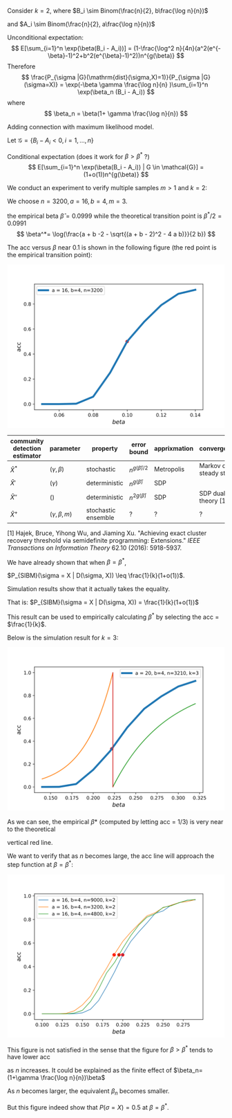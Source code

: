 Consider $k=2$, where $B_i \sim Binom(\frac{n}{2}, b\frac{\log n}{n})$

 and $A_i \sim Binom(\frac{n}{2}, a\frac{\log n}{n})$



Unconditional expectation:
$$
E[\sum_{i=1}^n \exp(\beta(B_i - A_i))] = (1-\frac{\log^2 n}{4n}(a^2(e^{-\beta}-1)^2+b^2(e^{\beta}-1)^2))n^{g(\beta)}
$$
Therefore
$$
\frac{P_{\sigma |G}(\mathrm{dist}(\sigma,X)=1)}{P_{\sigma |G}(\sigma=X)}
= \exp(-\beta \gamma \frac{\log n}{n} )\sum_{i=1}^n \exp(\beta_n (B_i - A_i))
$$
where
$$
\beta_n = \beta(1+ \gamma \frac{\log n}{n})
$$


Adding connection with maximum likelihood model.



Let $\mathcal{G} = \{ B_i - A_i < 0, i=1,\dots, n \}$

Conditional expectation (does it work for $\beta > \beta^*$ ?)
$$
E[\sum_{i=1}^n \exp(\beta(B_i - A_i)) | G \in \mathcal{G}] = (1+o(1))n^{g(\beta)}
$$



We conduct an experiment to verify multiple samples $m>1$ and $k=2$:

We choose $n=3200, a=16, b=4, m=3$.

the empirical beta $\hat{\beta} = 0.0999$ while the theoretical transition point is $\beta^*/2 = 0.0991$
$$
\beta^*= \log(\frac{a + b -2 - \sqrt{(a + b - 2)^2 - 4 a b)}}{2  b})
$$


The acc versus $\beta$ near 0.1 is shown in the following figure (the red point is the empirical transition point):

![](./beta_trans-2020-11-14.svg)

| community detection estimator | parameter            | property            | error bound            | apprixmation | convergence               |
| ----------------------------- | -------------------- | ------------------- | ---------------------- | ------------ | ------------------------- |
| $\hat{X}^*$                   | $(\gamma, \beta)$    | stochastic          | $n^{g(\bar{\beta})/2}$ | Metropolis   | Markov chain steady state |
| $\hat{X}'$                    | $(\gamma)$           | deterministic       | $n^{g(\bar{\beta})}$   | SDP          |                           |
| $\hat{X}''$                   | $()$                 | deterministic       | $n^{2g(\bar{\beta})}$  | SDP          | SDP dual theory [1]       |
| $\hat{X}^+$                   | $(\gamma, \beta, m)$ | stochastic ensemble | ?                      | ?            | ?                         |

[1] Hajek, Bruce, Yihong Wu, and Jiaming Xu. "Achieving exact cluster recovery threshold via semidefinite programming: Extensions." *IEEE Transactions on Information Theory* 62.10 (2016): 5918-5937.



We have already shown that when $\beta = \beta^*$,

$P_{SIBM}(\sigma = X | D(\sigma, X)) \leq \frac{1}{k}(1+o(1))$.

Simulation results show that it actually takes the equality.

That is: $P_{SIBM}(\sigma = X | D(\sigma, X)) = \frac{1}{k}(1+o(1))$

This result can be used to empirically calculating $\beta^*$ by selecting the acc = $\frac{1}{k}$.

Below is the simulation result for $k=3$:

![](./beta_trans-2020-11-16.svg)

As we can see, the empirical $\beta*$ (computed by letting acc = 1/3) is very near to the theoretical

vertical red line.



We want to verify that as $n$ becomes large, the acc line will approach the step function at $\beta=\beta^*$:

![](./beta_trans-2020-11-17.svg)

This figure is not satisfied in the sense that the figure for $\beta>\beta^*$ tends to have lower acc

as $n$ increases. It could be explained as the finite effect of $\beta_n=(1+\gamma \frac{\log n}{n})\beta$

As $n$ becomes larger, the equivalent $\beta_n$ becomes smaller.

But this figure indeed show that $P(\sigma=X)=0.5$ at $\beta=\beta^*$.

